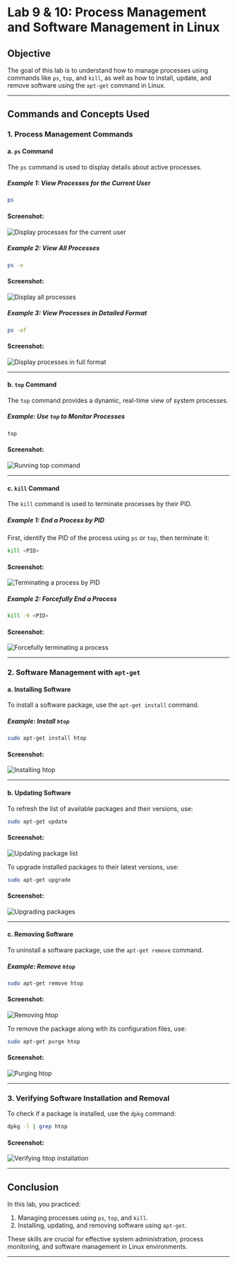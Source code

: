 # Lab 9 & 10: Process Management and Software Management in Linux

## Objective
The goal of this lab is to understand how to manage processes using commands like `ps`, `top`, and `kill`, as well as how to install, update, and remove software using the `apt-get` command in Linux.

---

## Commands and Concepts Used

### 1. Process Management Commands

#### a. **`ps` Command**
The `ps` command is used to display details about active processes.

##### Example 1: View Processes for the Current User
```bash
ps
```

#### Screenshot:
![Display processes for the current user](screenshots/ps_command.png)

##### Example 2: View All Processes
```bash
ps -e
```

#### Screenshot:
![Display all processes](screenshots/ps_e.png)

##### Example 3: View Processes in Detailed Format
```bash
ps -ef
```

#### Screenshot:
![Display processes in full format](screenshots/ps_ef.png)

---

#### b. **`top` Command**
The `top` command provides a dynamic, real-time view of system processes.

##### Example: Use `top` to Monitor Processes
```bash
top
```

#### Screenshot:
![Running top command](screenshots/top_command.png)

---

#### c. **`kill` Command**
The `kill` command is used to terminate processes by their PID.

##### Example 1: End a Process by PID
First, identify the PID of the process using `ps` or `top`, then terminate it:
```bash
kill <PID>
```

#### Screenshot:
![Terminating a process by PID](screenshots/kill_pid.png)

##### Example 2: Forcefully End a Process
```bash
kill -9 <PID>
```

#### Screenshot:
![Forcefully terminating a process](screenshots/kill_9.png)

---

### 2. Software Management with `apt-get`

#### a. **Installing Software**
To install a software package, use the `apt-get install` command.

##### Example: Install `htop`
```bash
sudo apt-get install htop
```

#### Screenshot:
![Installing htop](screenshots/apt_get_install.png)

---

#### b. **Updating Software**
To refresh the list of available packages and their versions, use:
```bash
sudo apt-get update
```

#### Screenshot:
![Updating package list](screenshots/apt_get_update.png)

To upgrade installed packages to their latest versions, use:
```bash
sudo apt-get upgrade
```

#### Screenshot:
![Upgrading packages](screenshots/apt_get_upgrade.png)

---

#### c. **Removing Software**
To uninstall a software package, use the `apt-get remove` command.

##### Example: Remove `htop`
```bash
sudo apt-get remove htop
```

#### Screenshot:
![Removing htop](screenshots/apt_get_remove.png)

To remove the package along with its configuration files, use:
```bash
sudo apt-get purge htop
```

#### Screenshot:
![Purging htop](screenshots/apt_get_purge.png)

---

### 3. Verifying Software Installation and Removal
To check if a package is installed, use the `dpkg` command:
```bash
dpkg -l | grep htop
```

#### Screenshot:
![Verifying htop installation](screenshots/dpkg_grep_htop.png)

---

## Conclusion
In this lab, you practiced:
1. Managing processes using `ps`, `top`, and `kill`.
2. Installing, updating, and removing software using `apt-get`.

These skills are crucial for effective system administration, process monitoring, and software management in Linux environments.

---